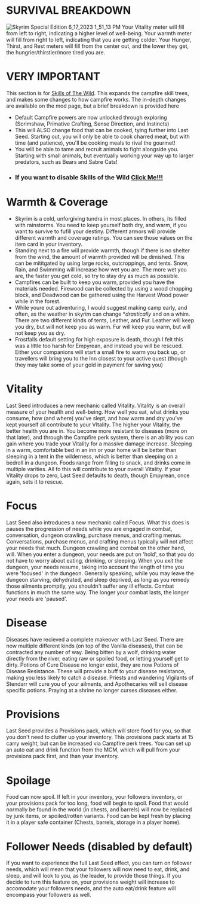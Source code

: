 # **SURVIVAL BREAKDOWN**

![Skyrim Special Edition 6_17_2023 1_51_13 PM](https://github.com/AlabastTheSane/empyrean-modlist/assets/121777012/33cd7af8-8bd0-4da2-a298-1b4497ca8b02)
Your Vitality meter will fill from left to right, indicating a higher level of well-being. Your warmth meter will fill from right to left, indicating that you are getting colder. Your Hunger, Thirst, and Rest meters will fill from the center out, and the lower they get, the hungrier/thirstier/more tired you are.

# VERY IMPORTANT
This section is for [Skills of The Wild](https://www.nexusmods.com/skyrimspecialedition/mods/37693). This expands the campfire skill trees, and makes some changes to how campfire works. The in-depth changes are available on the mod page, but a brief breakdown is provided here
- Default Campfire powers are now unlocked through exploring (Scrimshaw, Primative Crafting, Sense Direction, and Instincts)
- This will ALSO change food that can be cooked, tying further into Last Seed. Starting out, you will only be able to cook charred meat, but with time (and patience), you'll be cooking meals to rival the gourmet!
- You will be able to tame and recruit animals to fight alongside you. Starting with small animals, but eventually working your way up to larger predators, such as Bears and Sabre Cats!
- ### If you want to disable Skills of the Wild [Click Me!!!](https://github.com/AlabastTheSane/empyrean-modlist/blob/main/Skills%20of%20the%20Wild.md)

# Warmth & Coverage
 - Skyrim is a cold, unforgiving tundra in most places. In others, its filled with rainstorms. You need to keep yourself both dry, and warm, if you want to survive to fufill your destiny. Different armors will provide different warmth and coverage ratings. You can see those values on the item card in your inventory. 
 - Standing next to a fire will provide warmth, though if there is no shelter from the wind, the amount of warmth provided will be dimished. This can be mititgated by using large rocks, outcroppings, and tents. Snow, Rain, and Swimming will increase how wet you are. The more wet you are, the faster you get cold, so try to stay dry as much as possible. 
 - Campfires can be built to keep you warm, provided you have the materials needed. Firewood can be collected by using a wood chopping block, and Deadwood can be gathered using the Harvest Wood power while in the forest. 
 - While youre out adventuring, I would suggest making camp early, and often, as the weather in skyrim can change **drastically* and on a whim. There are two different kinds of tents, Leather, and Fur. Leather will keep you dry, but will not keep you as warm. Fur will keep you warm, but will not keep you as dry. 
 - Frostfalls default setting for high exposure is death, though I felt this was a little too harsh for Empyrean, and instead you will be rescued. Either your companions will start a small fire to warm you back up, or travellers will bring you to the Inn closest to your active quest (though they may take some of your gold in payment for saving you)
 

# Vitality
Last Seed introduces a new mechanic called Vitality. Vitality is an overall measure of your health and well-being. How well you eat, what drinks you consume, how (and where) you've slept, and how warm and dry you've kept yourself all contribute to your VItality. The higher your Vitality, the better health you are in. You become more resistant to diseases (more on that later), and through the Campfire perk system, there is an ability you can gain where you trade your Vitality for a massive damage increase. Sleeping in a warm, comfortable bed in an inn or your home will be better than sleeping in a tent in the wilderness, which is better than sleeping on a bedroll in a dungeon. Foods range from filling to snack, and drinks come in multiple varities. All fo this will contribute to your overall Vitality. If your Vitality drops to zero, Last Seed defaults to death, though Empyrean, once again, sets it to rescue.


# Focus
Last Seed also introduces a new mechanic called Focus. What this does is pauses the progression of needs while you are engaged in combat, conversation, dungeon crawling, purchase menus, and crafting menus. Conversations, purchase menus, and crafting menus typically will not affect your needs that much. Dungeon crawling and combat on the other hand, will. When you enter a dungeon, your needs are put on 'hold', so that you do not have to worry about eating, drinking, or sleeping. When you *exit* the dungeon, your needs resume, taking into account the length of time you were 'focused' in the dungeon. Generally speaking, while you may leave the dungeon starving, dehydrated, and sleep deprived, as long as you remedy those ailments promptly, you shouldn't suffer any ill effects. Combat functions in much the same way. The longer your combat lasts, the longer your needs are 'paused'.


# Disease
Diseases have recieved a complete makeover with Last Seed. There are now multiple different kinds (on top of the Vanilla diseases), that can be contracted any number of way. Being bitten by a wolf, drinking water directly from the river, eating raw or spoiled food, or letting yourself get to dirty. Potions of Cure Disease no longer exist, they are now Potions of Disease Resistance. These will provide a buff to your disease resistance, making you less likely to catch a disease. Priests and wandering Vigilants of Stendarr will cure you of your ailments, and Apothecaries will sell disease specific potions. Praying at a shrine no longer curses diseases either.


# Provisions
Last Seed provides a Provisions pack, which will store food for you, so that you don't need to clutter up your inventory. This provisions pack starts at 15 carry weight, but can be increased via Campfire perk trees. You can set up an auto eat and drink function from the MCM, which will pull from your provisions pack first, and than your inventory. 


# Spoilage
Food can now spoil. If left in your inventory, your followers inventory, or your provisions pack for too long, food will begin to spoil. Food that would normally be found in the world (in chests, and barrels) will now be replaced by junk items, or spoiled/rotten variants. Food can be kept fresh by placing it in a player safe container (Chests, barrels, storage in a player home).


# Follower Needs (disabled by default)
If you want to experience the full Last Seed effect, you can turn on follower needs, which will mean that your followers will now need to eat, drink, and sleep, and will look to you, as the leader, to provide those things. If you decide to turn this feature on, your provisions weight will increase to accomodate your followers needs, and the auto eat/drink feature will encompass your followers as well.
